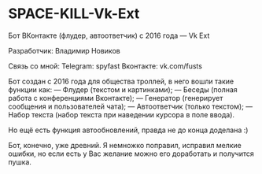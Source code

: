 # SPACE-KILL-Vk-Ext
Бот ВКонтакте (флудер, автоответчик) с 2016 года — Vk Ext

Разработчик: Владимир Новиков

Связь со мной:
Telegram: spyfast
Вконтакте: vk.com/fusts

Бот создан с 2016 года для общества троллей, в него вошли такие функции как:
— Флудер (текстом и картинками);
— Беседы (полная работа с конференциями Вконтакте);
— Генератор (генерирует сообщения и пользователей чата);
— Автоответчик (только текстом);
— Набор текста (набор текста при наведении курсора в поле ввода).

Но ещё есть функция автообновлений, правда не до конца доделана :)

Бот, конечно, уже древний. Я немножко поправил, исправил мелкие ошибки, но если есть у Вас желание можно его доработать и получится пушка.
